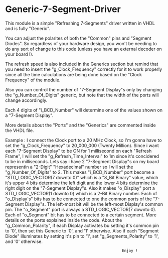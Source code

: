 # Generic-7-Segment-Driver
This module is a simple "Refreshing 7-Segments" driver written in VHDL and is fully "Generic".

You can adjust the polarites of both the "Common" pins and "Segment Diodes". So regardless of your hardware design, you won't be needing to do any sort of change to this code (unless you have an external decoder on your board !).

The refresh speed is also included in the Generics section but remind that you need to insert the "g_Clock_Frequency" correctly for it to work properly since all the time calculations are being done based on the "Clock Frequency" of the module.

Also you can control the number of "7-Segment Display"s only by changing the "g_Number_Of_Digits" generic, but note that the width of the ports will change accordingly.

Each 4 digits of "i_BCD_Number" will determine one of the values shown on a "7-Segment Display".

More details about the "Ports" and the "Generics" are commented inside the VHDL file.

Example : I connect the Clock port to a 20 MHz Clock, so I'm gonna have to set the "g_Clock_Frequency" to 20_000_000 (Twenty Million).
          Since i want each "7-Segment Display" to be ON for 1 millisecond on each "Refresh Frame", I will set the
          "g_Refresh_Time_Interval" to 1m since it's concidered to be in milliseconds.
          Lets say i have 2 "7-Segment Display"s on my board representin a "2-Digit" "Hexadecimal" number so I will set the
          "g_Number_Of_Digits" to 2. This makes "i_BCD_Number" port become a "STD_LOGIC_VECTOR(7 downto 0)" which is a "8_Bit Binary"               value, which it's upper 4 bits determine the left digit and the lower 4 bits determine the right digit on the                             "7-Segment Display"s. Also it makes "o_Display" port a STD_LOGIC_VECTOR(1 downto 0) which is a 2-Bit Binary number.
          Each of "o_Display's" bits has to be connected to one the common ports of the "7-Segment Display"s.
          The left-most bit will be the left-most Display's common pin.
          The "o_Segment" port is always a STD_LOGIC_VECTOR(7 downto 0). Each of "o_Segment" bit has to be connected to a certain segment.
          More details on the ports explained inside the code.
          About the "g_Common_Polarity", if each Display activates bu setting it's common pin to '0', then set this Generic to '0', and             '1' otherwise.
          Also if each "Segment Diode" illuminates by setting it's pin to '1', set "g_Segments_Polarity" to '1', and '0' otherwise.
          
                                                        Enjoy !
